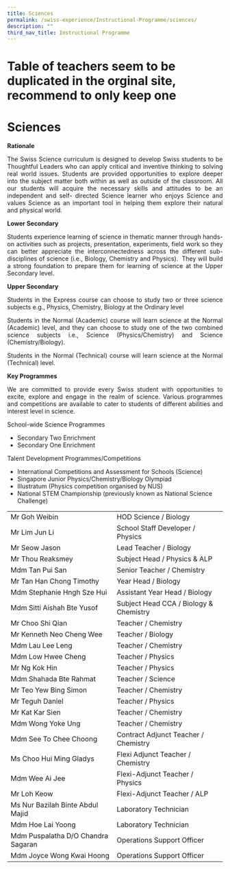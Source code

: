 ```yaml
---
title: Sciences
permalink: /swiss-experience/Instructional-Programme/sciences/
description: ""
third_nav_title: Instructional Programme
---
```

# Table of teachers seem to be duplicated in the orginal site, recommend to only keep one
# Sciences

**Rationale**

<p style="text-align: justify;">The Swiss Science curriculum is designed to develop Swiss students to be Thoughtful Leaders who can apply critical and inventive thinking to solving real world issues. Students are provided opportunities to explore deeper into the subject matter both within as well as outside of the classroom. All our students will acquire the necessary skills and attitudes to be an independent and self- directed Science learner who enjoys Science and values Science as an important tool in helping them explore their natural and physical world.</p>

**Lower Secondary**

<p style="text-align: justify;">Students experience learning of science in thematic manner through hands-on activities such as projects, presentation, experiments, field work so they can better appreciate the interconnectedness across the different sub-disciplines of science (i.e., Biology, Chemistry and Physics).  They will build a strong foundation to prepare them for learning of science at the Upper Secondary level.</p>

**Upper Secondary**

<p style="text-align: justify;">Students in the Express course can choose to study two or three science subjects e.g., Physics, Chemistry, Biology at the Ordinary level</p>

<p style="text-align: justify;">Students in the Normal (Academic) course will learn science at the Normal (Academic) level, and they can choose to study one of the two combined science subjects i.e., Science (Physics/Chemistry) and Science (Chemistry/Biology).</p>

<p style="text-align: justify;">Students in the Normal (Technical) course will learn science at the Normal (Technical) level.</p>

**Key Programmes**

<p style="text-align: justify;">We are committed to provide every Swiss student with opportunities to excite, explore and engage in the realm of science. Various programmes and competitions are available to cater to students of different abilities and interest level in science.</p>

School-wide Science Programmes

*   Secondary Two Enrichment
*   Secondary One Enrichment

Talent Development Programmes/Competitions

*   International Competitions and Assessment for Schools (Science)
*   Singapore Junior Physics/Chemistry/Biology Olympiad
*   Illustratum (Physics competition organised by NUS)
*   National STEM Championship (previously known as National Science Challenge)

|  |  |
|---|---|
| Mr Goh Weibin | HOD Science / Biology |
| Mr Lim Jun Li | School Staff Developer / Physics |
| Mr Seow Jason | Lead Teacher / Biology |
| Mr Thou Reaksmey | Subject Head / Physics & ALP |
| Mdm Tan Pui San | Senior Teacher / Chemistry |
| Mr Tan Han Chong Timothy | Year Head / Biology |
| Mdm Stephanie Hngh Sze Hui | Assistant Year Head / Biology |
| Mdm Sitti Aishah Bte Yusof | Subject Head CCA / Biology & Chemistry |
| Mr Choo Shi Qian | Teacher / Chemistry |
| Mr Kenneth Neo Cheng Wee | Teacher / Biology |
| Mdm Lau Lee Leng | Teacher / Chemistry |
| Mdm Low Hwee Cheng | Teacher / Physics |
| Mr Ng Kok Hin | Teacher / Physics |
| Mdm Shahada Bte Rahmat | Teacher / Science |
| Mr Teo Yew Bing Simon | Teacher / Chemistry |
| Mr Teguh Daniel | Teacher / Physics |
| Mr Kat Kar Sien | Teacher / Chemistry |
| Mdm Wong Yoke  Ung | Teacher / Chemistry |
| Mdm See To Chee Choong | Contract Adjunct Teacher / Chemistry |
| Ms Choo Hui Ming Gladys | Flexi Adjunct Teacher / Chemistry |
| Mdm Wee Ai Jee | Flexi-Adjunct Teacher / Physics |
| Mr Loh Keow | Flexi-Adjunct Teacher / ALP |
| Ms Nur Bazilah Binte Abdul Majid | Laboratory Technician |
| Mdm Hoe Lai Yoong | Laboratory Technician |
| Mdm Puspalatha D/O Chandra Sagaran | Operations Support Officer |
| Mdm Joyce Wong Kwai Hoong | Operations Support Officer |